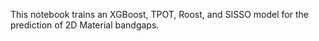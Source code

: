 This notebook trains an XGBoost, TPOT, Roost, and SISSO model for the prediction of 2D Material bandgaps.
